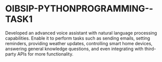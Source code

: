 # OIBSIP-PYTHONPROGRAMMING--TASK1
 Developed an advanced voice assistant with natural language processing capabilities. Enable it to perform tasks such as sending emails, setting reminders, providing weather updates, controlling smart home devices, answering general knowledge questions, and even integrating with third-party APIs for more functionality.
